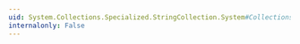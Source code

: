```yaml
---
uid: System.Collections.Specialized.StringCollection.System#Collections#IList#IsFixedSize
internalonly: False
---
```

